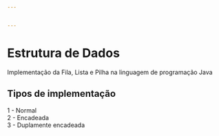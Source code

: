 ```yaml
---


---
```


<h1 id="estrutura-de-dados">Estrutura de Dados</h1>
<p>Implementação da Fila, Lista e Pilha na linguagem de programação Java</p>
<h2 id="tipos-de-implementação">Tipos de implementação</h2>
<p>1 - Normal<br>
2 - Encadeada<br>
3 - Duplamente encadeada</p>

